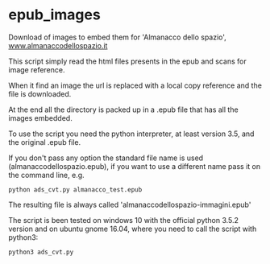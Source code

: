 # epub_images
Download of images to embed them for 'Almanacco dello spazio', www.almanaccodellospazio.it

This script simply read the html files presents in the epub and scans for image reference.

When it find an image the url is replaced with a local copy reference and the file is downloaded.

At the end all the directory is packed up in a .epub file that has all the images embedded.

To use the script you need the python interpreter, at least version 3.5, and the original .epub file.

If you don't pass any option the standard file name is used (almanaccodellospazio.epub), if you
want to use a different name pass it on the command line, e.g.

```
python ads_cvt.py almanacco_test.epub

```

The resulting file is always called 'almanaccodellospazio-immagini.epub'

The script is been tested on windows 10 with the official python 3.5.2 version and on 
ubuntu gnome 16.04, where you need to call the script with python3:

```
python3 ads_cvt.py 

```







